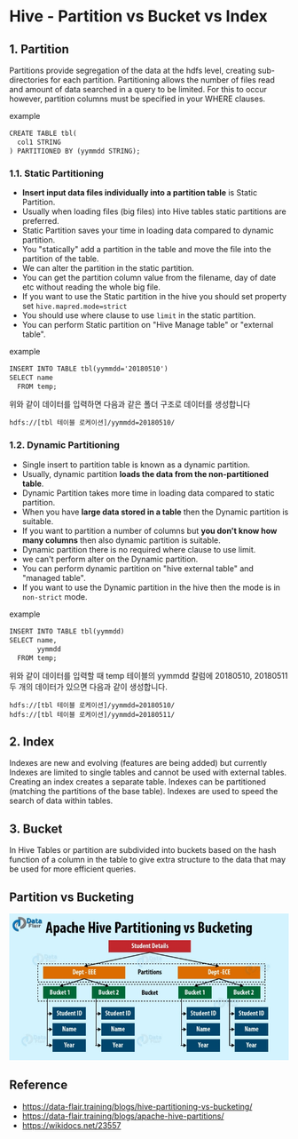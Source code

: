 # Hive - Partition vs Bucket vs Index

## 1. Partition
Partitions provide segregation of the data at the hdfs level, 
creating sub-directories for each partition. 
Partitioning allows the number of files read and amount of data searched in a query to be limited. 
For this to occur however, partition columns must be specified in your WHERE clauses.

example
```
CREATE TABLE tbl(
  col1 STRING
) PARTITIONED BY (yymmdd STRING);
```



### 1.1. Static Partitioning
- <b>Insert input data files individually into a partition table</b> is Static Partition.
- Usually when loading files (big files) into Hive tables static partitions are preferred.
- Static Partition saves your time in loading data compared to dynamic partition.
- You "statically" add a partition in the table and move the file into the partition of the table.
- We can alter the partition in the static partition.
- You can get the partition column value from the filename, day of date etc without reading the whole big file.
- If you want to use the Static partition in the hive you should set property set ```hive.mapred.mode=strict```
- You should use where clause to use ```limit``` in the static partition.
- You can perform Static partition on "Hive Manage table" or "external table".

example
```
INSERT INTO TABLE tbl(yymmdd='20180510')
SELECT name
  FROM temp;
```

위와 같이 데이터를 입력하면 다음과 같은 폴더 구조로 데이터를 생성합니다
```
hdfs://[tbl 테이블 로케이션]/yymmdd=20180510/
```

### 1.2. Dynamic Partitioning
- Single insert to partition table is known as a dynamic partition.
- Usually, dynamic partition <b>loads the data from the non-partitioned table</b>.
- Dynamic Partition takes more time in loading data compared to static partition.
- When you have <b>large data stored in a table</b> then the Dynamic partition is suitable.
- If you want to partition a number of columns but <b>you don't know how many columns</b> then also dynamic partition is suitable.
- Dynamic partition there is no required where clause to use limit.
- we can't perform alter on the Dynamic partition.
- You can perform dynamic partition on "hive external table" and "managed table".
- If you want to use the Dynamic partition in the hive then the mode is in ```non-strict``` mode.

example
```
INSERT INTO TABLE tbl(yymmdd)
SELECT name,
       yymmdd
  FROM temp;
```

위와 같이 데이터를 입력할 때 temp 테이블의 yymmdd 칼럼에 20180510, 20180511 두 개의 데이터가 있으면 다음과 같이 생성합니다.
```
hdfs://[tbl 테이블 로케이션]/yymmdd=20180510/
hdfs://[tbl 테이블 로케이션]/yymmdd=20180511/
```



## 2. Index
Indexes are new and evolving (features are being added) but currently Indexes are limited to single tables 
and cannot be used with external tables. 
Creating an index creates a separate table. 
Indexes can be partitioned (matching the partitions of the base table). 
Indexes are used to speed the search of data within tables.

## 3. Bucket
In Hive Tables or partition are subdivided into buckets based on the hash function of a column in the table 
to give extra structure to the data that may be used for more efficient queries.


## Partition vs Bucketing
![apache-hive-partitioning-vs-bucketing](img/apache-hive-partitioning-vs-bucketing.jpg)




## Reference
- https://data-flair.training/blogs/hive-partitioning-vs-bucketing/
- https://data-flair.training/blogs/apache-hive-partitions/
- https://wikidocs.net/23557
